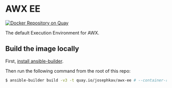 # AWX EE
[![Docker Repository on Quay](https://quay.io/repository/josephkav/awx-ee/status "Docker Repository on Quay")](https://quay.io/repository/josephkav/awx-ee)

The default Execution Environment for AWX.

## Build the image locally

First, [install ansible-builder](https://ansible-builder.readthedocs.io/en/stable/installation/).

Then run the following command from the root of this repo:

```bash
$ ansible-builder build -v3 -t quay.io/josephkav/awx-ee # --container-runtime=docker # Is podman by default
```
